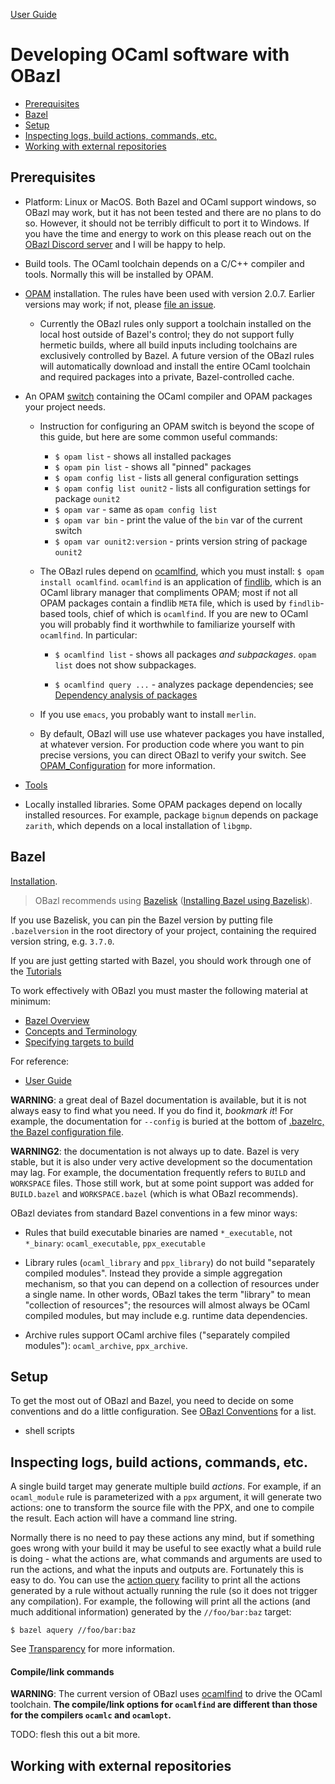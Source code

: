 [User Guide](index.md)

Developing OCaml software with OBazl
====================================

-   [Prerequisites](#prerequisites)
-   [Bazel](#bazel)
-   [Setup](#setup)
-   [Inspecting logs, build actions, commands, etc.](#inspection)
-   [Working with external repositories](#externals)

<a name="prerequisites">Prerequisites</a>
-----------------------------------------

-   Platform: Linux or MacOS. Both Bazel and OCaml support windows, so
    OBazl may work, but it has not been tested and there are no plans to
    do so. However, it should not be terribly difficult to port it to
    Windows. If you have the time and energy to work on this please
    reach out on the [OBazl Discord
    server](https://discord.gg/PHSAW5DUva) and I will be happy to help.

-   Build tools. The OCaml toolchain depends on a C/C++ compiler and
    tools. Normally this will be installed by OPAM.

-   [OPAM](https://opam.ocaml.org/) installation. The rules have been
    used with version 2.0.7. Earlier versions may work; if not, please
    [file an issue](https://github.com/obazl/rules_opam/issues).

    -   Currently the OBazl rules only support a toolchain installed on
        the local host outside of Bazel's control; they do not support
        fully hermetic builds, where all build inputs including
        toolchains are exclusively controlled by Bazel. A future version
        of the OBazl rules will automatically download and install the
        entire OCaml toolchain and required packages into a private,
        Bazel-controlled cache.

-   An OPAM [switch](https://opam.ocaml.org/doc/Usage.html#opam-switch)
    containing the OCaml compiler and OPAM packages your project needs.

    -   Instruction for configuring an OPAM switch is beyond the scope
        of this guide, but here are some common useful commands:

        -   `$ opam list` - shows all installed packages
        -   `$ opam pin list` - shows all "pinned" packages
        -   `$ opam config list` - lists all general configuration
            settings
        -   `$ opam config list ounit2` - lists all configuration
            settings for package `ounit2`
        -   `$ opam var` - same as `opam config list`
        -   `$ opam var bin` - print the value of the `bin` var of the
            current switch
        -   `$ opam var ounit2:version` - prints version string of
            package `ounit2`

    -   The OBazl rules depend on
        [ocamlfind](http://projects.camlcity.org/projects/dl/findlib-1.8.1/doc/ref-html/r17.html),
        which you must install: `$ opam install ocamlfind`. `ocamlfind`
        is an application of
        [findlib](http://projects.camlcity.org/projects/findlib.html),
        which is an OCaml library manager that compliments OPAM; most if
        not all OPAM packages contain a findlib `META` file, which is
        used by `findlib`-based tools, chief of which is `ocamlfind`. If
        you are new to OCaml you will probably find it worthwhile to
        familiarize yourself with `ocamlfind`. In particular:

        -   `$ ocamlfind list` - shows all packages *and subpackages*.
            `opam list` does not show subpackages.

        -   `$ ocamlfind query ...` - analyzes package dependencies; see
            [Dependency analysis of
            packages](http://projects.camlcity.org/projects/dl/findlib-1.8.1/doc/guide-html/c161.html)

    -   If you use `emacs`, you probably want to install `merlin`.

    -   By default, OBazl will use use whatever packages you have
        installed, at whatever version. For production code where you
        want to pin precise versions, you can direct OBazl to verify
        your switch. See
        [OPAM\_Configuration](configuration.md#opamconfig) for more
        information.

-   [Tools](tools.md)

-   Locally installed libraries. Some OPAM packages depend on locally
    installed resources. For example, package `bignum` depends on
    package `zarith`, which depends on a local installation of `libgmp`.

<a name="bazel">Bazel</a>
-------------------------

[Installation](https://docs.bazel.build/versions/master/install.html).

> OBazl recommends using
> [Bazelisk](https://github.com/bazelbuild/bazelisk) ([Installing Bazel
> using
> Bazelisk](https://docs.bazel.build/versions/master/install-bazelisk.html)).

If you use Bazelisk, you can pin the Bazel version by putting file
`.bazelversion` in the root directory of your project, containing the
required version string, e.g. `3.7.0`.

If you are just getting started with Bazel, you should work through one
of the
[Tutorials](https://docs.bazel.build/versions/master/getting-started.html#tutorials)

To work effectively with OBazl you must master the following material at
minimum:

-   [Bazel
    Overview](https://docs.bazel.build/versions/master/bazel-overview.html)
-   [Concepts and
    Terminology](https://docs.bazel.build/versions/master/build-ref.html)
-   [Specifying targets to
    build](https://docs.bazel.build/versions/master/guide.html)

For reference:

-   [User Guide](https://docs.bazel.build/versions/master/guide.html)

**WARNING**: a great deal of Bazel documentation is available, but it is
not always easy to find what you need. If you do find it, *bookmark it*!
For example, the documentation for `--config` is buried at the bottom of
[.bazelrc, the Bazel configuration
file](https://docs.bazel.build/versions/master/guide.html#bazelrc-the-bazel-configuration-file).

**WARNING2**: the documentation is not always up to date. Bazel is very
stable, but it is also under very active development so the
documentation may lag. For example, the documentation frequently refers
to `BUILD` and `WORKSPACE` files. Those still work, but at some point
support was added for `BUILD.bazel` and `WORKSPACE.bazel` (which is what
OBazl recommends).

OBazl deviates from standard Bazel conventions in a few minor ways:

-   Rules that build executable binaries are named `*_executable`, not
    `*_binary`: `ocaml_executable`, `ppx_executable`

-   Library rules (`ocaml_library` and `ppx_library`) do not build
    "separately compiled modules". Instead they provide a simple
    aggregation mechanism, so that you can depend on a collection of
    resources under a single name. In other words, OBazl takes the term
    "library" to mean "collection of resources"; the resources will
    almost always be OCaml compiled modules, but may include
    e.g. runtime data dependencies.

-   Archive rules support OCaml archive files ("separately compiled
    modules"): `ocaml_archive`, `ppx_archive`.

<a name="setup">Setup</a>
-------------------------

To get the most out of OBazl and Bazel, you need to decide on some
conventions and do a little configuration. See [OBazl
Conventions](conventions.md) for a list.

-   shell scripts

<a name="inspection">Inspecting logs, build actions, commands, etc.</a>
-----------------------------------------------------------------------

A single build target may generate multiple build *actions*. For
example, if an `ocaml_module` rule is parameterized with a `ppx`
argument, it will generate two actions: one to transform the source file
with the PPX, and one to compile the result. Each action will have a
command line string.

Normally there is no need to pay these actions any mind, but if
something goes wrong with your build it may be useful to see exactly
what a build rule is doing - what the actions are, what commands and
arguments are used to run the actions, and what the inputs and outputs
are. Fortunately this is easy to do. You can use the [action query]()
facility to print all the actions generated by a rule without actually
running the rule (so it does not trigger any compilation). For example,
the following will print all the actions (and much additional
information) generated by the `//foo/bar:baz` target:

    $ bazel aquery //foo/bar:baz

See [Transparency](transparency.md) for more information.

#### <a name="cmd_opts">Compile/link commands</a>

**WARNING**: The current version of OBazl uses
[ocamlfind](http://projects.camlcity.org/projects/dl/findlib-1.8.1/doc/ref-html/r17.html#OCAMLFIND.OCAMLOPT)
to drive the OCaml toolchain. **The compile/link options for `ocamlfind`
are different than those for the compilers `ocamlc` and `ocamlopt`.**

TODO: flesh this out a bit more.

<a name="externals">Working with external repositories</a>
----------------------------------------------------------
